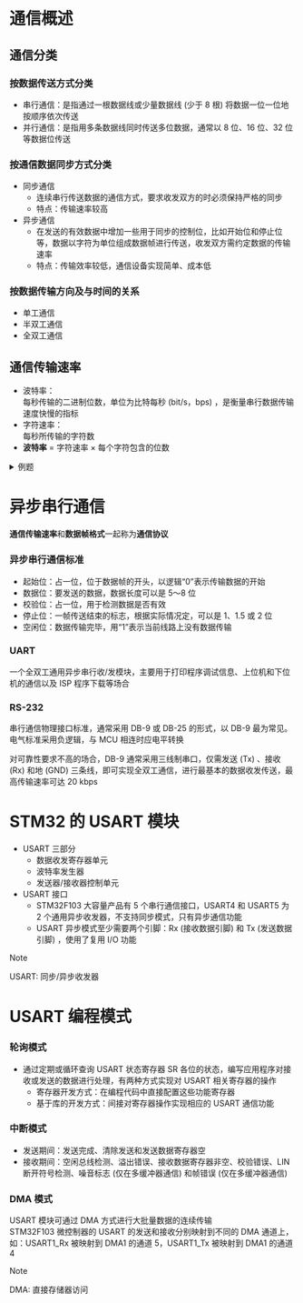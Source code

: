 # 通信概述

## 通信分类

### 按数据传送方式分类

- 串行通信：是指通过一根数据线或少量数据线 (少于 8 根) 将数据一位一位地按顺序依次传送
- 并行通信：是指用多条数据线同时传送多位数据，通常以 8 位、16 位、32 位等数据位传送

### 按通信数据同步方式分类

- 同步通信
  - 连续串行传送数据的通信方式，要求收发双方的时必须保持严格的同步
  - 特点：传输速率较高
- 异步通信
  - 在发送的有效数据中增加一些用于同步的控制位，比如开始位和停止位等，数据以字符为单位组成数据帧进行传送，收发双方需约定数据的传输速率
  - 特点：传输效率较低，通信设备实现简单、成本低

### 按数据传输方向及与时间的关系

- 单工通信
- 半双工通信
- 全双工通信

## 通信传输速率

- 波特率：  
每秒传输的二进制位数，单位为比特每秒 (bit/s，bps) ，是衡量串行数据传输速度快慢的指标
- 字符速率：  
每秒所传输的字符数
- **波特率** = 字符速率 × 每个字符包含的位数

<details>

<summary>例题</summary>

字符速率为 120 字符/秒，若每个字符包含 10 位 (1 个起始位，7 个数据位，1 个校验位，1 个结束位) ，则波特率为

$$
10 位/字符 \times 120 字符/秒 ＝ 1200 bps
$$

</details>

# 异步串行通信

**通信传输速率**和**数据帧格式**一起称为**通信协议**

### 异步串行通信标准

- 起始位：占一位，位于数据帧的开头，以逻辑“0”表示传输数据的开始
- 数据位：要发送的数据，数据长度可以是 5～8 位
- 校验位：占一位，用于检测数据是否有效
- 停止位：一帧传送结束的标志，根据实际情况定，可以是 1、1.5 或 2 位
- 空闲位：数据传输完毕，用“1”表示当前线路上没有数据传输

### UART

一个全双工通用异步串行收/发模块，主要用于打印程序调试信息、上位机和下位机的通信以及 ISP 程序下载等场合

### RS-232

串行通信物理接口标准，通常采用 DB-9 或 DB-25 的形式，以 DB-9 最为常见。电气标准采用负逻辑，与 MCU 相连时应电平转换

对可靠性要求不高的场合，DB-9 通常采用三线制串口，仅需发送 (Tx) 、接收 (Rx) 和地 (GND) 三条线，即可实现全双工通信，进行最基本的数据收发传送，最高传输速率可达 20 kbps

# STM32 的 USART 模块

- USART 三部分
  - 数据收发寄存器单元
  - 波特率发生器
  - 发送器/接收器控制单元
- USART 接口
  - STM32F103 大容量产品有 5 个串行通信接口，USART4 和 USART5 为 2 个通用异步收发器，不支持同步模式，只有异步通信功能
  - USART 异步模式至少需要两个引脚：Rx (接收数据引脚) 和 Tx (发送数据引脚) ，使用了复用 I/O 功能

> [!NOTE]
> USART: 同步/异步收发器

# USART 编程模式

### 轮询模式

- 通过定期或循环查询 USART 状态寄存器 SR 各位的状态，编写应用程序对接收或发送的数据进行处理，有两种方式实现对 USART 相关寄存器的操作
  - 寄存器开发方式：在编程代码中直接配置这些功能寄存器
  - 基于库的开发方式：间接对寄存器操作实现相应的 USART 通信功能

### 中断模式

- 发送期间：发送完成、清除发送和发送数据寄存器空
- 接收期间：空闲总线检测、溢出错误、接收数据寄存器非空、校验错误、LIN 断开符号检测、噪音标志 (仅在多缓冲器通信) 和帧错误 (仅在多缓冲器通信)

### DMA 模式

USART 模块可通过 DMA 方式进行大批量数据的连续传输  
STM32F103 微控制器的 USART 的发送和接收分别映射到不同的 DMA 通道上，如：USART1_Rx 被映射到 DMA1 的通道 5，USART1_Tx 被映射到 DMA1 的通道 4

> [!NOTE]
> DMA: 直接存储器访问

